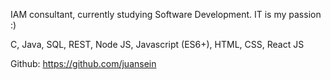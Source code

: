 IAM consultant, currently studying Software Development. IT is my passion :)

C, Java, SQL, REST, Node JS, Javascript (ES6+), HTML, CSS, React JS

Github: https://github.com/juansein
